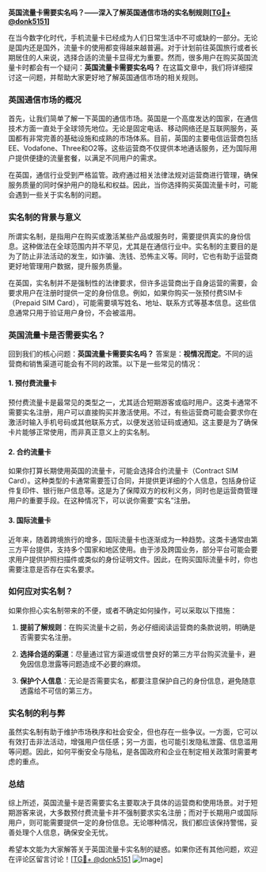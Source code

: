 **英国流量卡需要实名吗？——深入了解英国通信市场的实名制规则[[TG💪+ @donk5151](https://t.me/s/donk5151)]**

在当今数字化时代，手机流量卡已经成为人们日常生活中不可或缺的一部分。无论是国内还是国外，流量卡的使用都变得越来越普遍。对于计划前往英国旅行或者长期居住的人来说，选择合适的流量卡显得尤为重要。然而，很多用户在购买英国流量卡时都会有一个疑问：**英国流量卡需要实名吗？** 在这篇文章中，我们将详细探讨这一问题，并帮助大家更好地了解英国通信市场的相关规则。

### 英国通信市场的概况

首先，让我们简单了解一下英国的通信市场。英国是一个高度发达的国家，在通信技术方面一直处于全球领先地位。无论是固定电话、移动网络还是互联网服务，英国都有非常完善的基础设施和成熟的市场体系。目前，英国的主要电信运营商包括EE、Vodafone、Three和O2等。这些运营商不仅提供本地通话服务，还为国际用户提供便捷的流量套餐，以满足不同用户的需求。

在英国，通信行业受到严格监管。政府通过相关法律法规对运营商进行管理，确保服务质量的同时保护用户的隐私和权益。因此，当你选择购买英国流量卡时，可能会遇到一些关于实名制的问题。

### 实名制的背景与意义

所谓实名制，是指用户在购买或激活某些产品或服务时，需要提供真实的身份信息。这种做法在全球范围内并不罕见，尤其是在通信行业中。实名制的主要目的是为了防止非法活动的发生，如诈骗、洗钱、恐怖主义等。同时，它也有助于运营商更好地管理用户数据，提升服务质量。

在英国，实名制并不是强制性的法律要求，但许多运营商出于自身运营的需要，会要求用户在注册时提供一定的身份信息。例如，如果你购买一张预付费SIM卡（Prepaid SIM Card），可能需要填写姓名、地址、联系方式等基本信息。这些信息通常只用于验证用户身份，不会被滥用。

### 英国流量卡是否需要实名？

回到我们的核心问题：**英国流量卡需要实名吗？** 答案是：**视情况而定**。不同的运营商和销售渠道可能会有不同的政策。以下是一些常见的情况：

#### 1. 预付费流量卡

预付费流量卡是最常见的类型之一，尤其适合短期游客或临时用户。这类卡通常不需要实名注册，用户可以直接购买并激活使用。不过，有些运营商可能会要求你在激活时输入手机号码或其他联系方式，以便发送验证码或通知。这主要是为了确保卡片能够正常使用，而非真正意义上的实名制。

#### 2. 合约流量卡

如果你打算长期使用英国的流量卡，可能会选择合约流量卡（Contract SIM Card）。这种类型的卡通常需要签订合同，并提供更详细的个人信息，包括身份证件复印件、银行账户信息等。这是为了保障双方的权利义务，同时也是运营商管理用户的重要手段。在这种情况下，可以说你需要“实名”注册。

#### 3. 国际流量卡

近年来，随着跨境旅行的增多，国际流量卡也逐渐成为一种趋势。这类卡通常由第三方平台提供，支持多个国家和地区使用。由于涉及跨国业务，部分平台可能会要求用户提供护照扫描件或类似的身份证明文件。因此，在购买国际流量卡时，你也需要注意是否存在实名要求。

### 如何应对实名制？

如果你担心实名制带来的不便，或者不确定如何操作，可以采取以下措施：

1. **提前了解规则**：在购买流量卡之前，务必仔细阅读运营商的条款说明，明确是否需要实名注册。
   
2. **选择合适的渠道**：尽量通过官方渠道或信誉良好的第三方平台购买流量卡，避免因信息泄露等问题造成不必要的麻烦。

3. **保护个人信息**：无论是否需要实名，都要注意保护自己的身份信息，避免随意透露给不可信的第三方。

### 实名制的利与弊

虽然实名制有助于维护市场秩序和社会安全，但也存在一些争议。一方面，它可以有效打击非法活动，增强用户信任感；另一方面，也可能引发隐私泄露、信息滥用等问题。因此，如何平衡安全与隐私，是各国政府和企业在制定相关政策时需要考虑的重点。

### 总结

综上所述，英国流量卡是否需要实名主要取决于具体的运营商和使用场景。对于短期游客来说，大多数预付费流量卡并不强制要求实名注册；而对于长期用户或国际用户，则可能需要提供一定的身份信息。无论哪种情况，我们都应该保持警惕，妥善处理个人信息，确保安全无忧。

希望本文能为大家解答关于英国流量卡实名制的疑惑。如果你还有其他问题，欢迎在评论区留言讨论！[[TG💪+ @donk5151](https://t.me/s/donk5151) ![Image](https://i.postimg.cc/rwNCRYN7/Snipaste-2025-04-30-17-27-05.png)]